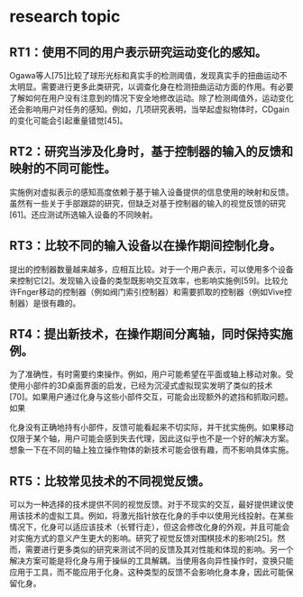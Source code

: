 # research topic

## RT1：使用不同的用户表示研究运动变化的感知。

Ogawa等人[75]比较了球形光标和真实手的检测阈值，发现真实手的扭曲运动不太明显。需要进行更多此类研究，以调查化身在检测扭曲运动方面的作用。有必要了解如何在用户没有注意到的情况下安全地修改运动。除了检测阈值外，运动变化还会影响用户对任务的感知。例如，几项研究表明，当举起虚拟物体时，CDgain的变化可能会引起重量错觉[45]。



## RT2：研究当涉及化身时，基于控制器的输入的反馈和映射的不同可能性。

实施例对虚拟表示的感知高度依赖于基于输入设备提供的信息使用的映射和反馈。虽然有一些关于手部跟踪的研究，但缺乏对基于控制器的输入的视觉反馈的研究[61]。还应测试所选输入设备的不同映射。



## RT3：比较不同的输入设备以在操作期间控制化身。

提出的控制器数量越来越多，应相互比较。对于一个用户表示，可以使用多个设备来控制它[2]。发现输入设备的类型既影响交互效率，也影响实施例[59]。比较允许Fnger移动的控制器（例如阀门索引控制器）和需要抓取的控制器（例如Vive控制器）是很有趣的。



## RT4：提出新技术，在操作期间分离轴，同时保持实施例。

为了准确性，有时需要约束操作。例如，用户可能希望在平面或轴上移动对象。受使用小部件的3D桌面界面的启发，已经为沉浸式虚拟现实发明了类似的技术[70]。如果用户通过化身与这些小部件交互，可能会出现额外的遮挡和抓取问题。如果

化身没有正确地持有小部件，反馈可能看起来不切实际，并干扰实施例。如果移动仅限于某个轴，用户可能会感到失去代理，因此这似乎也不是一个好的解决方案。想象一下在不同的轴上独立操作物体的新技术可能会很有趣，而不影响具体实施。



## RT5：比较常见技术的不同视觉反馈。

可以为一种选择的技术提供不同的视觉反馈。对于不现实的交互，最好提供建议使用该技术的虚拟工具。例如，将激光指针放在化身的手中以使用光线投射。在某些情况下，化身可以适应该技术（长臂行走），但这会修改化身的外观，并且可能会对实施方式的意义产生更大的影响。研究了视觉反馈对围棋技术的影响[25]。然而，需要进行更多类似的研究来测试不同的反馈及其对性能和体现的影响。另一个解决方案可能是将化身与用于操纵的工具解耦。当使用各向异性操作时，变换只能应用于工具，而不能应用于化身。这种类型的反馈不会影响化身本身，因此可能保留化身。
